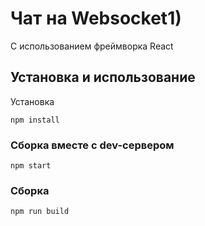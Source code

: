 # Чат на Websocket1)

С использованием фреймворка React

## Установка и использование

Установка

```
npm install
```

### Сборка вместе с dev-сервером

```
npm start
```

### Сборка

```
npm run build
```
